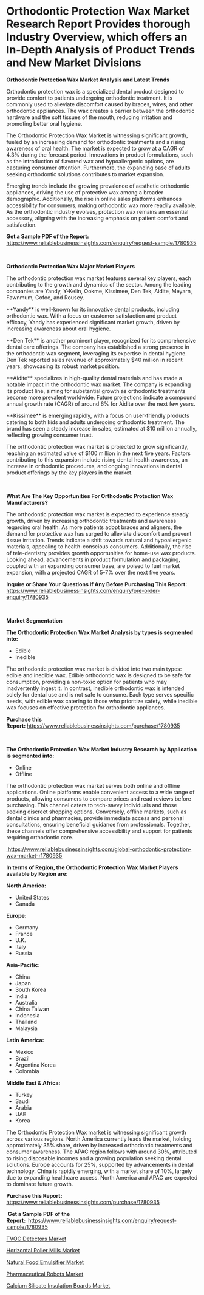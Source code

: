 <p><h1>Orthodontic Protection Wax Market Research Report Provides thorough Industry Overview, which offers an In-Depth Analysis of Product Trends and New Market Divisions</h1></p><p><strong>Orthodontic Protection Wax Market Analysis and Latest Trends</strong></p>
<p><p>Orthodontic protection wax is a specialized dental product designed to provide comfort to patients undergoing orthodontic treatment. It is commonly used to alleviate discomfort caused by braces, wires, and other orthodontic appliances. The wax creates a barrier between the orthodontic hardware and the soft tissues of the mouth, reducing irritation and promoting better oral hygiene.</p><p>The Orthodontic Protection Wax Market is witnessing significant growth, fueled by an increasing demand for orthodontic treatments and a rising awareness of oral health. The market is expected to grow at a CAGR of 4.3% during the forecast period. Innovations in product formulations, such as the introduction of flavored wax and hypoallergenic options, are capturing consumer attention. Furthermore, the expanding base of adults seeking orthodontic solutions contributes to market expansion.</p><p>Emerging trends include the growing prevalence of aesthetic orthodontic appliances, driving the use of protective wax among a broader demographic. Additionally, the rise in online sales platforms enhances accessibility for consumers, making orthodontic wax more readily available. As the orthodontic industry evolves, protection wax remains an essential accessory, aligning with the increasing emphasis on patient comfort and satisfaction.</p></p>
<p><strong>Get a Sample PDF of the Report:&nbsp;</strong> <a href="https://www.reliablebusinessinsights.com/enquiry/request-sample/1780935?utm_campaign=1113&utm_medium=2&utm_source=Github&utm_content=ia&utm_term=09102024&utm_id=orthodontic-protection-wax">https://www.reliablebusinessinsights.com/enquiry/request-sample/1780935</a></p>
<p>&nbsp;</p>
<p><strong>Orthodontic Protection Wax Major Market Players</strong></p>
<p><p>The orthodontic protection wax market features several key players, each contributing to the growth and dynamics of the sector. Among the leading companies are Yandy, Y-Kelin, Ookme, Kissimee, Den Tek, Aidite, Meyarn, Fawnmum, Cofoe, and Rousey. </p><p>**Yandy** is well-known for its innovative dental products, including orthodontic wax. With a focus on customer satisfaction and product efficacy, Yandy has experienced significant market growth, driven by increasing awareness about oral hygiene.</p><p>**Den Tek** is another prominent player, recognized for its comprehensive dental care offerings. The company has established a strong presence in the orthodontic wax segment, leveraging its expertise in dental hygiene. Den Tek reported sales revenue of approximately $40 million in recent years, showcasing its robust market position.</p><p>**Aidite** specializes in high-quality dental materials and has made a notable impact in the orthodontic wax market. The company is expanding its product line, aiming for substantial growth as orthodontic treatments become more prevalent worldwide. Future projections indicate a compound annual growth rate (CAGR) of around 6% for Aidite over the next few years.</p><p>**Kissimee** is emerging rapidly, with a focus on user-friendly products catering to both kids and adults undergoing orthodontic treatment. The brand has seen a steady increase in sales, estimated at $10 million annually, reflecting growing consumer trust.</p><p>The orthodontic protection wax market is projected to grow significantly, reaching an estimated value of $100 million in the next five years. Factors contributing to this expansion include rising dental health awareness, an increase in orthodontic procedures, and ongoing innovations in dental product offerings by the key players in the market.</p></p>
<p>&nbsp;</p>
<p><strong>What Are The Key Opportunities For Orthodontic Protection Wax Manufacturers?</strong></p>
<p><p>The orthodontic protection wax market is expected to experience steady growth, driven by increasing orthodontic treatments and awareness regarding oral health. As more patients adopt braces and aligners, the demand for protective wax has surged to alleviate discomfort and prevent tissue irritation. Trends indicate a shift towards natural and hypoallergenic materials, appealing to health-conscious consumers. Additionally, the rise of tele-dentistry provides growth opportunities for home-use wax products. Looking ahead, advancements in product formulation and packaging, coupled with an expanding consumer base, are poised to fuel market expansion, with a projected CAGR of 5-7% over the next five years.</p></p>
<p><strong>Inquire or Share Your Questions If Any Before Purchasing This Report:</strong> <a href="https://www.reliablebusinessinsights.com/enquiry/pre-order-enquiry/1780935?utm_campaign=1113&utm_medium=2&utm_source=Github&utm_content=ia&utm_term=09102024&utm_id=orthodontic-protection-wax">https://www.reliablebusinessinsights.com/enquiry/pre-order-enquiry/1780935</a></p>
<p>&nbsp;</p>
<p><strong>Market Segmentation</strong></p>
<p><strong>The Orthodontic Protection Wax Market Analysis by types is segmented into:</strong></p>
<p><ul><li>Edible</li><li>Inedible</li></ul></p>
<p><p>The orthodontic protection wax market is divided into two main types: edible and inedible wax. Edible orthodontic wax is designed to be safe for consumption, providing a non-toxic option for patients who may inadvertently ingest it. In contrast, inedible orthodontic wax is intended solely for dental use and is not safe to consume. Each type serves specific needs, with edible wax catering to those who prioritize safety, while inedible wax focuses on effective protection for orthodontic appliances.</p></p>
<p><strong>Purchase this Report:&nbsp;</strong><a href="https://www.reliablebusinessinsights.com/purchase/1780935?utm_campaign=1113&utm_medium=2&utm_source=Github&utm_content=ia&utm_term=09102024&utm_id=orthodontic-protection-wax">https://www.reliablebusinessinsights.com/purchase/1780935</a></p>
<p>&nbsp;</p>
<p><strong>The Orthodontic Protection Wax Market Industry Research by Application is segmented into:</strong></p>
<p><ul><li>Online</li><li>Offline</li></ul></p>
<p><p>The orthodontic protection wax market serves both online and offline applications. Online platforms enable convenient access to a wide range of products, allowing consumers to compare prices and read reviews before purchasing. This channel caters to tech-savvy individuals and those seeking discreet shopping options. Conversely, offline markets, such as dental clinics and pharmacies, provide immediate access and personal consultations, ensuring beneficial guidance from professionals. Together, these channels offer comprehensive accessibility and support for patients requiring orthodontic care.</p></p>
<p><a href="https://www.reliablebusinessinsights.com/global-orthodontic-protection-wax-market-r1780935?utm_campaign=1113&utm_medium=2&utm_source=Github&utm_content=ia&utm_term=09102024&utm_id=orthodontic-protection-wax">&nbsp;https://www.reliablebusinessinsights.com/global-orthodontic-protection-wax-market-r1780935</a></p>
<p><strong>In terms of Region, the Orthodontic Protection Wax Market Players available by Region are:</strong></p>
<p>
    <p> <strong> North America: </strong>
        <ul>
            <li>United States</li>
            <li>Canada</li>
        </ul>
        </p> 
    <p> <strong> Europe: </strong>
        <ul>
            <li>Germany</li>
            <li>France</li>
            <li>U.K.</li>
            <li>Italy</li>
            <li>Russia</li>
        </ul>
        </p> 
    <p> <strong> Asia-Pacific: </strong>
        <ul>
            <li>China</li>
            <li>Japan</li>
            <li>South Korea</li>
            <li>India</li>
            <li>Australia</li>
            <li>China Taiwan</li>
            <li>Indonesia</li>
            <li>Thailand</li>
            <li>Malaysia</li>
        </ul>
        </p> 
    <p> <strong> Latin America: </strong>
        <ul>
            <li>Mexico</li>
            <li>Brazil</li>
            <li>Argentina Korea</li>
            <li>Colombia</li>
        </ul>
        </p> 
    <p> <strong> Middle East & Africa: </strong>
        <ul>
            <li>Turkey</li>
            <li>Saudi</li>
            <li>Arabia</li>
            <li>UAE</li>
            <li>Korea</li>
        </ul>
    </p>
    </p>
<p><p>The Orthodontic Protection Wax market is witnessing significant growth across various regions. North America currently leads the market, holding approximately 35% share, driven by increased orthodontic treatments and consumer awareness. The APAC region follows with around 30%, attributed to rising disposable incomes and a growing population seeking dental solutions. Europe accounts for 25%, supported by advancements in dental technology. China is rapidly emerging, with a market share of 10%, largely due to expanding healthcare access. North America and APAC are expected to dominate future growth.</p></p>
<p><strong>Purchase this Report: </strong><a href="https://www.reliablebusinessinsights.com/purchase/1780935?utm_campaign=1113&utm_medium=2&utm_source=Github&utm_content=ia&utm_term=09102024&utm_id=orthodontic-protection-wax">https://www.reliablebusinessinsights.com/purchase/1780935</a></p>
<p>&nbsp;<strong>Get a Sample PDF of the Report:&nbsp;&nbsp;</strong><a href="https://www.reliablebusinessinsights.com/enquiry/request-sample/1780935?utm_campaign=1113&utm_medium=2&utm_source=Github&utm_content=ia&utm_term=09102024&utm_id=orthodontic-protection-wax">https://www.reliablebusinessinsights.com/enquiry/request-sample/1780935</a></p>
<p><strong></strong></p>
<p><p><a href="https://github.com/lawriesievelwij/Market-Research-Report-List-1/blob/main/tvoc-detectors-market.md?utm_campaign=1113&utm_medium=2&utm_source=Github&utm_content=ia&utm_term=09102024&utm_id=orthodontic-protection-wax">TVOC Detectors Market</a></p><p><a href="https://github.com/ambertqocronceb/Market-Research-Report-List-1/blob/main/horizontal-roller-mills-market.md?utm_campaign=1113&utm_medium=2&utm_source=Github&utm_content=ia&utm_term=09102024&utm_id=orthodontic-protection-wax">Horizontal Roller Mills Market</a></p><p><a href="https://issuu.com/reportprime-2/docs/natural-food-emulsifier-market-size_f6c283623c70b7?utm_campaign=1113&utm_medium=2&utm_source=Github&utm_content=ia&utm_term=09102024&utm_id=orthodontic-protection-wax">Natural Food Emulsifier Market</a></p><p><a href="https://www.linkedin.com/pulse/pharmaceutical-robots-market-overview-global-trends-future-cmtge?utm_campaign=1113&utm_medium=2&utm_source=Github&utm_content=ia&utm_term=09102024&utm_id=orthodontic-protection-wax">Pharmaceutical Robots Market</a></p><p><a href="https://www.linkedin.com/pulse/calcium-silicate-insulation-boards-market-shifts-strategic-bqjge?utm_campaign=1113&utm_medium=2&utm_source=Github&utm_content=ia&utm_term=09102024&utm_id=orthodontic-protection-wax">Calcium Silicate Insulation Boards Market</a></p></p>